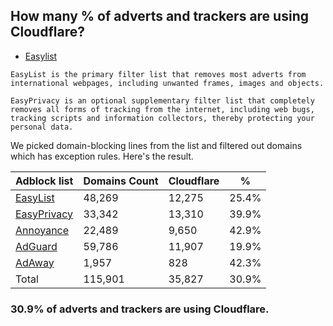 ## How many % of adverts and trackers are using Cloudflare?


- [Easylist](https://web.archive.org/web/20210516110248/https://easylist.to/)
```
EasyList is the primary filter list that removes most adverts from international webpages, including unwanted frames, images and objects.

EasyPrivacy is an optional supplementary filter list that completely removes all forms of tracking from the internet, including web bugs, tracking scripts and information collectors, thereby protecting your personal data.
```


We picked domain-blocking lines from the list and filtered out domains which has exception rules.
Here's the result.


| Adblock list | Domains Count | Cloudflare | % |
| --- | --- | --- | --- |
| [EasyList](https://easylist.to/easylist/easylist.txt) | 48,269 | 12,275 | 25.4% |
| [EasyPrivacy](https://easylist.to/easylist/easyprivacy.txt) | 33,342 | 13,310 | 39.9% |
| [Annoyance](https://secure.fanboy.co.nz/fanboy-annoyance.txt) | 22,489 | 9,650 | 42.9% |
| [AdGuard](https://adguardteam.github.io/AdGuardSDNSFilter/Filters/filter.txt) | 59,786 | 11,907 | 19.9% |
| [AdAway](https://raw.githubusercontent.com/AdAway/adaway.github.io/master/hosts.txt) | 1,957 | 828 | 42.3% |
| Total | 115,901 | 35,827 | 30.9% |


### 30.9% of adverts and trackers are using Cloudflare.